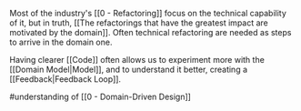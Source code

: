Most of the industry's [[0 - Refactoring]] focus on the technical capability of it, but in truth, [[The refactorings that have the greatest impact are motivated by the domain]]. Often technical refactoring are needed as steps to arrive in the domain one.

Having clearer [[Code]] often allows us to experiment more with the [[Domain Model|Model]], and to understand it better, creating a [[Feedback|Feedback Loop]].

#understanding of [[0 - Domain-Driven Design]]

